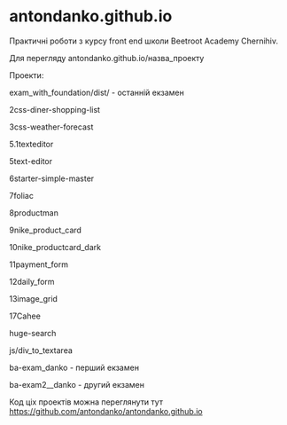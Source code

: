 # antondanko.github.io

Практичні роботи з курсу front end школи Beetroot Academy Chernihiv.

Для перегляду antondanko.github.io/назва_проекту

Проекти:

exam_with_foundation/dist/  - останній екзамен

2css-diner-shopping-list

3css-weather-forecast

5.1texteditor

5text-editor

6starter-simple-master

7foliac

8productman

9nike_product_card

10nike_productcard_dark

11payment_form

12daily_form

13image_grid

17Cahee

huge-search

js/div_to_textarea

ba-exam_danko - перший екзамен

ba-exam2__danko - другий екзамен  

Код ціх проектів можна переглянути тут https://github.com/antondanko/antondanko.github.io

